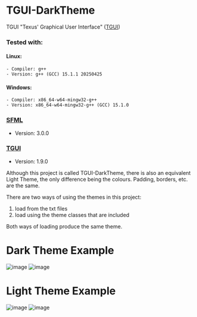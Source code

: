 # TGUI-DarkTheme
TGUI "Texus' Graphical User Interface" ([TGUI](https://tgui.eu/))

### Tested with: 
#### Linux:
    - Compiler: g++
    - Version: g++ (GCC) 15.1.1 20250425
#### Windows:
    - Compiler: x86_64-w64-mingw32-g++
    - Version: x86_64-w64-mingw32-g++ (GCC) 15.1.0

### [SFML](https://www.sfml-dev.org/index.php)
  - Version: 3.0.0

### [TGUI](https://tgui.eu/)
  - Version: 1.9.0

Although this project is called TGUI-DarkTheme, there is also an equivalent Light Theme, the only difference being the colours. Padding, borders, etc. are the same.

There are two ways of using the themes in this project:
1. load from the txt files
2. load using the theme classes that are included

Both ways of loading produce the same theme.

# Dark Theme Example

![image](https://github.com/user-attachments/assets/86a6330b-13c3-4e6c-9560-a7845270c175)
![image](https://github.com/user-attachments/assets/78a15440-1531-4fde-b99a-cb2db7c47b21)

# Light Theme Example

![image](https://github.com/user-attachments/assets/a34660e9-970d-4871-a7f9-13e537c93867)
![image](https://github.com/user-attachments/assets/38fb0c34-dd27-4016-be87-ece197e79060)
